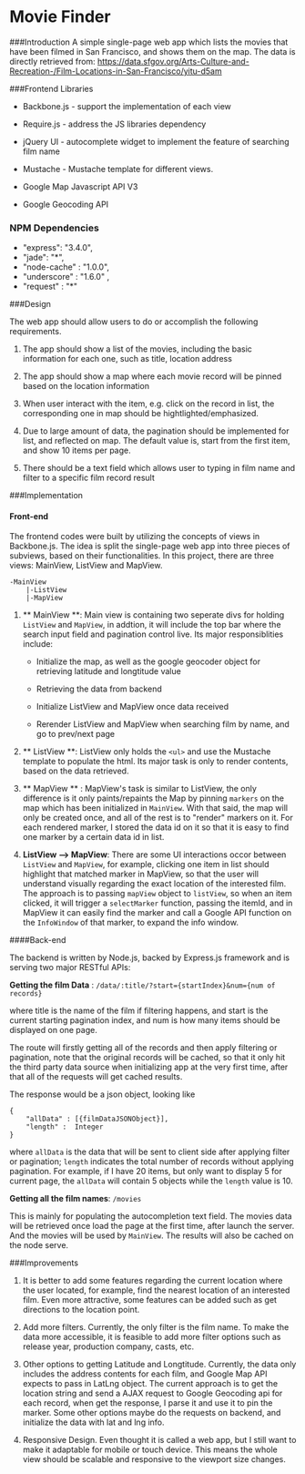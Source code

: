# Movie Finder
###Introduction
A simple single-page web app which lists the movies that have been filmed in San Francisco, and shows them on the map. 
The data is directly retrieved from: <https://data.sfgov.org/Arts-Culture-and-Recreation-/Film-Locations-in-San-Francisco/yitu-d5am>

###Frontend Libraries
- Backbone.js - support the implementation of each view

- Require.js - address the JS libraries dependency

- jQuery UI -  autocomplete widget to implement the feature of searching film name

- Mustache - Mustache template for different views.

- Google Map Javascript API V3

- Google Geocoding API 



### NPM Dependencies
- "express": "3.4.0",
- "jade": "*",
- "node-cache" : "1.0.0",
- "underscore" : "1.6.0" ,
- "request" : "*" 


###Design

The web app should allow users to do or accomplish the following requirements.

1. The app should show a list of the movies, including the basic information for each one, such as title, location address

2. The app should show a map where each movie record will be pinned based on the location information

3. When user interact with the item, e.g. click on the record in list, the corresponding one in map should be hightlighted/emphasized.

4.  Due to large amount of data, the pagination should be implemented for list, and reflected on map. The default value is, start from the first item, and show 10 items per page.  

5. There should be a text field which allows user to typing in film name and filter to a specific film record result

###Implementation

#### Front-end
The frontend codes were built by utilizing the concepts of views in Backbone.js. The idea is split the single-page web app into three pieces of subviews, based on their functionalities. In this project, there are three views: MainView, ListView and MapView.

```
-MainView
	|-ListView
	|-MapView
```
1. ** MainView **: Main view is containing two seperate divs for holding `ListView` and `MapView`, in addtion, it will include the top bar where the search input field and pagination control live. Its major responsiblities include:
	- Initialize the map, as well as the google geocoder object for retrieving latitude and longtitude value
	
	- Retrieving the data from backend
	
	- Initialize ListView and MapView once data received
	
	- Rerender ListView and MapView when searching film by name, and go to prev/next page

2. ** ListView **: ListView only holds the `<ul>` and use the Mustache template to populate the html. Its major task is only to render contents, based on the data retrieved. 

3. ** MapView ** : MapView's task is similar to ListView, the only difference is it only paints/repaints the Map by pinning `markers` on the map which has been initialized in `MainView`. With that said, the map will only be created once, and all of the rest is to "render" markers on it. For each rendered marker, I stored the data id on it so that it is easy to find one marker by a certain data id in list.

4. **ListView --> MapView**: 
There are some UI interactions occor between `ListView` and `MapView`, for example, clicking one item in list should highlight that matched marker in MapView, so that the user will understand visually regarding the exact location of the interested film. The approach is to passing `mapView` object to `listView`, so when an item clicked, it will trigger a `selectMarker` function, passing the itemId, and in MapView it can easily find the marker and call a Google API function on the `InfoWindow` of that marker, to expand the info window. 


####Back-end

The backend is written by Node.js, backed by Express.js framework and is serving two major RESTful APIs:

**Getting the film Data** :
`/data/:title/?start={startIndex}&num={num of records}`

where title is the name of the film if filtering happens, and start is the current starting pagination index, and num is how many items should be displayed on one page.

The route will firstly getting all of the records and then apply filtering or pagination, note that the original records will be cached, so that it only hit the third party data source when initializing app at the  very first time, after that all of the requests will get cached results.

The response would be a json object, looking like

```
{
	"allData" : [{filmDataJSONObject}],   
    "length" :  Integer                   
}
```
where `allData` is the data that will be sent to client side after applying filter or pagination; `length` indicates the total number of records without applying pagination. For example, if I have 20 items, but only want to display 5 for current page, the `allData` will contain 5 objects while the `length` value is 10.
          
**Getting all the film names**: 	`/movies`
 
 This is mainly for populating the autocompletion text field. The movies data will be retrieved once load the page at the first time, after launch the server. And the movies will be used by `MainView`. The results will also be cached on the node serve.

###Improvements

1. It is better to add some features regarding the current location where the user located, for example, find the nearest location of an interested film. Even more attractive, some features can be added such as get directions to the location point.

2. Add more filters. Currently, the only filter is the film name. To make the data more accessible, it is feasible to add more filter options such as release year, production company, casts, etc.

3. Other options to getting Latitude and Longtitude. Currently, the data only includes the address contents for each film, and Google Map API expects to pass in LatLng object. The current approach is to get the location string and send a AJAX request to Google Geocoding api for each record, when get the response, I parse it and use it to pin the marker. Some other options maybe do the requests on backend, and initialize the data with lat and lng info.

4. Responsive Design. Even thought it is called a web app, but I still want to make it adaptable for mobile or touch device. This means the whole view should be scalable and responsive to the viewport size changes.


	



